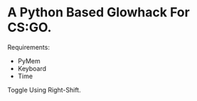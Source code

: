 # A Python Based Glowhack For CS:GO.
Requirements:
* PyMem
* Keyboard
* Time

Toggle Using Right-Shift.
